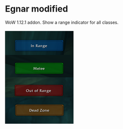 # Egnar modified
WoW 1.12.1 addon. Show a range indicator for all classes.

![screenshot](screenshot.png)
